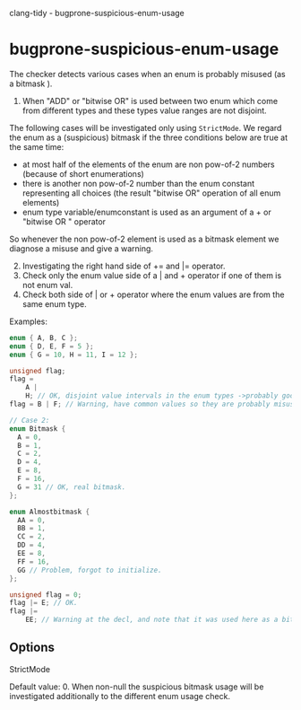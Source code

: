 clang-tidy - bugprone-suspicious-enum-usage

</div>

# bugprone-suspicious-enum-usage

The checker detects various cases when an enum is probably misused (as a
bitmask ).

1.  When "ADD" or "bitwise OR" is used between two enum which come from
    different types and these types value ranges are not disjoint.

The following cases will be investigated only using `StrictMode`. We
regard the enum as a (suspicious) bitmask if the three conditions below
are true at the same time:

- at most half of the elements of the enum are non pow-of-2 numbers
  (because of short enumerations)
- there is another non pow-of-2 number than the enum constant
  representing all choices (the result "bitwise OR" operation of all
  enum elements)
- enum type variable/enumconstant is used as an argument of a
  <span class="title-ref">+</span> or "bitwise OR " operator

So whenever the non pow-of-2 element is used as a bitmask element we
diagnose a misuse and give a warning.

2.  Investigating the right hand side of
    <span class="title-ref">+=</span> and
    <span class="title-ref">|=</span> operator.
3.  Check only the enum value side of a <span class="title-ref">|</span>
    and <span class="title-ref">+</span> operator if one of them is not
    enum val.
4.  Check both side of <span class="title-ref">|</span> or
    <span class="title-ref">+</span> operator where the enum values are
    from the same enum type.

Examples:

``` c++
enum { A, B, C };
enum { D, E, F = 5 };
enum { G = 10, H = 11, I = 12 };

unsigned flag;
flag =
    A |
    H; // OK, disjoint value intervals in the enum types ->probably good use.
flag = B | F; // Warning, have common values so they are probably misused.

// Case 2:
enum Bitmask {
  A = 0,
  B = 1,
  C = 2,
  D = 4,
  E = 8,
  F = 16,
  G = 31 // OK, real bitmask.
};

enum Almostbitmask {
  AA = 0,
  BB = 1,
  CC = 2,
  DD = 4,
  EE = 8,
  FF = 16,
  GG // Problem, forgot to initialize.
};

unsigned flag = 0;
flag |= E; // OK.
flag |=
    EE; // Warning at the decl, and note that it was used here as a bitmask.
```

## Options

<div class="option">

StrictMode

Default value: 0. When non-null the suspicious bitmask usage will be
investigated additionally to the different enum usage check.

</div>
